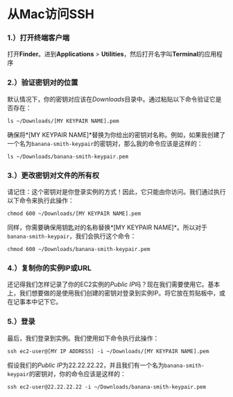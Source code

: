 # 从Mac访问SSH

### 1.）打开终端客户端

打开**Finder**。进到**Applications** > **Utilities**，然后打开名字叫**Terminal**的应用程序

### 2.）验证密钥对的位置

默认情况下，你的密钥对应该在*Downloads*目录中。通过粘贴以下命令验证它是否存在：

```
ls ~/Downloads/[MY KEYPAIR NAME].pem
```

确保将*[MY KEYPAIR NAME]*替换为你给出的密钥对名称。例如，如果我创建了一个名为`banana-smith-keypair`的密钥对，那么我的命令应该是这样的：

```
ls ~/Downloads/banana-smith-keypair.pem
```

### 3.）更改密钥对文件的所有权

请记住：这个密钥对是你登录实例的方式！因此，它只能由你访问。我们通过执行以下命令来执行此操作：

```
chmod 600 ~/Downloads/[MY KEYPAIR NAME].pem
```

同样，你需要确保用钥匙对的名称替换*[MY KEYPAIR NAME]*。所以对于`banana-smith-keypair`，我们会执行这个命令：

```
chmod 600 ~/Downloads/banana-smith-keypair.pem
```

### 4.）复制你的实例IP或URL

还记得我们怎样记录了你的EC2实例的*Public IP*吗？现在我们需要使用它。基本上，我们想要做的是使用我们创建的密钥对登录到实例IP。将它放在剪贴板中，或在记事本中记下它。

### 5.）登录

最后，我们登录到实例。我们使用如下命令执行此操作：

```
ssh ec2-user@[MY IP ADDRESS] -i ~/Downloads/[MY KEYPAIR NAME].pem
```

假设我们的*Public IP*为22.22.22.22，并且我们有一个名为`banana-smith-keypair`的密钥对，你的命令应该是这样的：

```
ssh ec2-user@22.22.22.22 -i ~/Downloads/banana-smith-keypair.pem
```
